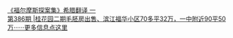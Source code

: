   
[《福尔摩斯探案集》希腊翻译 一](http://www.dianyue.me/archives/594/cfgk4cxjo7s39wg9/)  
[第386期 |桂花园二期毛胚房出售、滨江福华小区70多平32万，一中附近90平50万······更多信息点这里](http://www.dianyue.me/archives/278/ppomc72zi9xip5rk/)